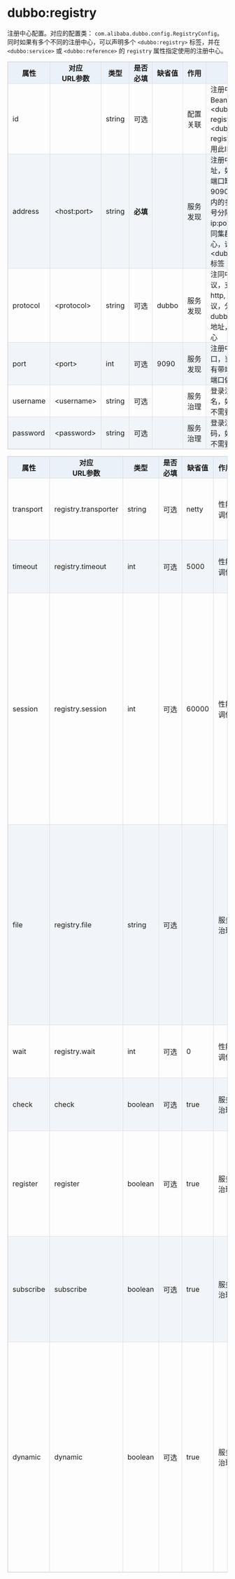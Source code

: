 <style>
table {
  width: 100%;
  max-width: 65em;
  border: 1px solid #dedede;
  margin: 15px auto;
  border-collapse: collapse;
  empty-cells: show;
}
table th,
table td {
  height: 35px;
  border: 1px solid #dedede;
  padding: 0 10px;
}
table th {
  font-weight: bold;
  text-align: center !important;
  background: rgba(158,188,226,0.2);
  white-space: nowrap;
}
table tbody tr:nth-child(2n) {
  background: rgba(158,188,226,0.12);
}
table td:nth-child(1) {
  white-space: nowrap;
}
table tr:hover {
  background: #efefef;
}
.table-area {
  overflow: auto;
}
</style>

<script type="text/javascript">
[].slice.call(document.querySelectorAll('table')).forEach(function(el){
    var wrapper = document.createElement('div');
    wrapper.className = 'table-area';
    el.parentNode.insertBefore(wrapper, el);
    el.parentNode.removeChild(el);
    wrapper.appendChild(el);
})
</script>
# dubbo:registry

注册中心配置。对应的配置类： `com.alibaba.dubbo.config.RegistryConfig`。同时如果有多个不同的注册中心，可以声明多个 `<dubbo:registry>` 标签，并在 `<dubbo:service>` 或 `<dubbo:reference>` 的 `registry` 属性指定使用的注册中心。

| 属性 | 对应<br>URL参数 | 类型 | 是否<br>必填 | 缺省值 | 作用 | 描述 | 兼容性 |
| --- | --- | ---- | --- | --- | --- | --- | --- |
| id | | string | 可选 | | 配置关联 | 注册中心引用BeanId，可以在&lt;dubbo:service registry=""&gt;或&lt;dubbo:reference registry=""&gt;中引用此ID | 1.0.16以上 |
| address | &lt;host:port&gt; | string | <b>必填</b> | | 服务发现 | 注册中心服务器地址，如果地址没有端口缺省为9090，同一集群内的多个地址用逗号分隔，如：ip:port,ip:port，不同集群的注册中心，请配置多个&lt;dubbo:registry&gt;标签 | 1.0.16以上 |
| protocol | &lt;protocol&gt; | string | 可选 | dubbo | 服务发现 | 注同中心地址协议，支持dubbo, http, local三种协议，分别表示，dubbo地址，http地址，本地注册中心 | 2.0.0以上 |
| port | &lt;port&gt; | int | 可选 | 9090 | 服务发现 | 注册中心缺省端口，当address没有带端口时使用此端口做为缺省值 | 2.0.0以上 |
| username | &lt;username&gt; | string | 可选 | | 服务治理 | 登录注册中心用户名，如果注册中心不需要验证可不填 | 2.0.0以上 |
| password | &lt;password&gt; | string | 可选 | | 服务治理 | 登录注册中心密码，如果注册中心不需要验证可不填 | 2.0.0以上 |

| 属性 | 对应<br>URL参数 | 类型 | 是否<br>必填 | 缺省值 | 作用 | 描述 | 兼容性 |
| --- | --- | ---- | --- | --- | --- | --- | --- |
| transport | registry.transporter | string | 可选 | netty | 性能调优 | 网络传输方式，可选mina、netty | 2.0.0以上 |
| timeout | registry.timeout | int | 可选 | 5000 | 性能调优 | 注册中心请求超时时间(毫秒) | 2.0.0以上 |
| session | registry.session | int | 可选 | 60000 | 性能调优 | 注册中心会话超时时间(毫秒)，用于检测提供者非正常断线后的脏数据，比如用心跳检测的实现，此时间就是心跳间隔，不同注册中心实现不一样。 | 2.1.0以上 |
| file | registry.file | string | 可选 | | 服务治理 | 使用文件缓存注册中心地址列表及服务提供者列表，应用重启时将基于此文件恢复，注意：两个注册中心不能使用同一文件存储 | 2.0.0以上 |
| wait | registry.wait | int | 可选 | 0 | 性能调优 | 停止时等待通知完成时间(毫秒) | 2.0.0以上 |
| check | check | boolean | 可选 | true | 服务治理 | 注册中心不存在时，是否报错 | 2.0.0以上 |
| register | register | boolean | 可选 | true | 服务治理 | 是否向此注册中心注册服务，如果设为false，将只订阅，不注册 | 2.0.5以上 |
| subscribe | subscribe | boolean | 可选 | true | 服务治理 | 是否向此注册中心订阅服务，如果设为false，将只注册，不订阅 | 2.0.5以上 |
| dynamic | dynamic | boolean | 可选 | true | 服务治理 | 服务是否动态注册，如果设为false，注册后将显示后disable状态，需人工启用，并且服务提供者停止时，也不会自动取消册，需人工禁用。 | 2.0.5以上 |
